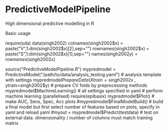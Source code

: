 # PredictiveModelPipeline
High dimensional predictive modelling in R

Basic usage

require(sda)
data(singh2002)
colnames(singh2002$x) = paste("V",1:dim(singh2002$x)[2],sep="")
rownames(singh2002$x) = paste("S",1:dim(singh2002$x)[1],sep="")
names(singh2002$y) = rownames(singh2002$x)

source("PredictiveModelPipeline.R")
mypredmodel = PredictiveModel("/path/to/data/analysis_testing.yaml") # analysis template with settings
mypredmodel$PrepareData(Xtrain=singh2002$x , ytrain=singh2002$y) # prepare CV folds by preprocessing methods
mypredmodel$MachineLearning() # all settings specified in yaml # perform machine learning (parallelised)
require(epibasix)
mypredmodel$Plot() # make AUC, Sens, Spec, Acc plots
#mypredmodel$FinalModelBuild() # build a final model but first select number of features based on plots, specify in yaml and reload yaml
#myout = mypredmodel$Predict(testdata) # test on external data. dimensionality / number of columns must match training matrix

